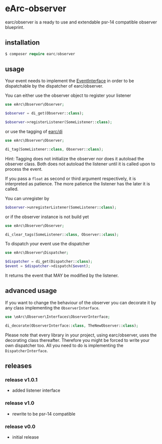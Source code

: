 # eArc-observer

earc/observer is a ready to use and extendable psr-14 compatible observer blueprint.

## installation

```php
$ composer require earc/observer
```

## usage

Your event needs to implement the [EventInterface](https://github.com/Koudela/eArc-observer/blob/master/src/Interfaces/EventInterface.php) 
in order to be dispatchable by the dispatcher of earc/observer. 

You can either use the observer object to register your listener
  
```php
use eArc\Observer\Observer;

$observer = di_get(Observer::class);

$observer->registerListener(SomeListener::class); 
```

or use the tagging of [earc/di](https://github.com/Koudela/eArc-di)

```php
use eArc\Observer\Observer;

di_tag(SomeListener::class, Observer::class); 
```

Hint: Tagging does not initialize the observer nor does it autoload the observer class.
Both does not autoload the listener until it is called upon to process the event. 

If you pass a `float` as second or third argument respectively, it is interpreted as
patience. The more patience the listener has the later it is called.

You can unregister by 

```php
$observer->unregisterListener(SomeListener::class); 
```

or if the observer instance is not build yet 

```php
use eArc\Observer\Observer;

di_clear_tags(SomeListener::class, Observer::class); 
```

To dispatch your event use the dispatcher

```php
use eArc\Observer\Dispatcher;

$dispatcher = di_get(Dispatcher::class);
$event = $dispatcher->dispatch($event); 
```

It returns the event that MAY be modified by the listener.

## advanced usage

If you want to change the behaviour of the observer you can decorate it by any
class implementing the `ObserverInterface`.

```php
use \eArc\Observer\Interfaces\ObserverInterface;

di_decorate(ObserverInterface::class, TheNewObserver::class);
```

Please note that every library in your project, using earc/observer, uses the
decorating class thereafter. Therefore you might be forced to write your own 
dispatcher too. All you need to do is implementing the `DispatcherInterface`.  

## releases

### release v1.0.1

- added listener interface

### release v1.0
- rewrite to be psr-14 compatible

### release v0.0
- initial release